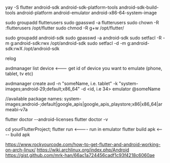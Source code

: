 yay -S flutter android-sdk android-sdk-platform-tools android-sdk-build-tools android-platform android-emulator android-x86-64-system-image 

sudo groupadd flutterusers
sudo gpasswd -a <user> flutterusers
sudo chown -R :flutterusers /opt/flutter
sudo chmod -R g+w /opt/flutter/

sudo groupadd android-sdk
sudo gpasswd -a <user> android-sdk
sudo setfacl -R -m g:android-sdk:rwx /opt/android-sdk
sudo setfacl -d -m g:android-sdk:rwX /opt/android-sdk

relog

avdmanager list device <--- get id of device you want to emulate (phone, tablet, tv etc)

avdmanager create avd -n "someName, i.e. tablet" -k "system-images;android-29;default;x86_64" -d <id, i.e 34>
emulator @someName

//available package names: system-images;android-<version>;default|google_apis|google_apis_playstore;x86|x86_64|armeabi-v7a

flutter doctor --android-licenses
flutter doctor -v

cd yourFlutterProject;
flutter run <---- run in emulator
flutter build apk <---- build apk

https://www.rockyourcode.com/how-to-get-flutter-and-android-working-on-arch-linux/
https://wiki.archlinux.org/index.php/Android
https://gist.github.com/mrk-han/66ac1a724456cadf1c93f4218c6060ae
